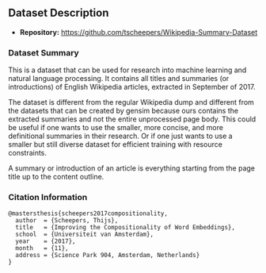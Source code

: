 
## Dataset Description

- **Repository:** https://github.com/tscheepers/Wikipedia-Summary-Dataset


### Dataset Summary

This is a dataset that can be used for research into machine learning and natural language processing. It contains all titles and summaries (or introductions) of English Wikipedia articles, extracted in September of 2017.

The dataset is different from the regular Wikipedia dump and different from the datasets that can be created by gensim because ours contains the extracted summaries and not the entire unprocessed page body. This could be useful if one wants to use the smaller, more concise, and more definitional summaries in their research. Or if one just wants to use a smaller but still diverse dataset for efficient training with resource constraints.

A summary or introduction of an article is everything starting from the page title up to the content outline.

### Citation Information

```
@mastersthesis{scheepers2017compositionality,
  author  = {Scheepers, Thijs}, 
  title   = {Improving the Compositionality of Word Embeddings},
  school  = {Universiteit van Amsterdam},
  year    = {2017},
  month   = {11},
  address = {Science Park 904, Amsterdam, Netherlands}
}
```